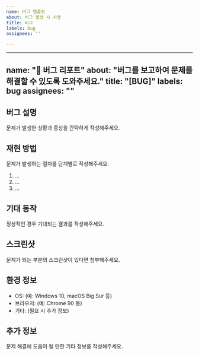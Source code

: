 ```yaml
---
name: 버그 템플릿
about: 버그 발생 시 사용
title: 버그
labels: bug
assignees: ''

---
```


---
name: "🐞 버그 리포트"
about: "버그를 보고하여 문제를 해결할 수 있도록 도와주세요."
title: "[BUG]"
labels: bug
assignees: ""
---

## 버그 설명
문제가 발생한 상황과 증상을 간략하게 작성해주세요.

## 재현 방법
문제가 발생하는 절차를 단계별로 작성해주세요.
1. ...
2. ...
3. ...

## 기대 동작
정상적인 경우 기대되는 결과를 작성해주세요.

## 스크린샷
문제가 되는 부분의 스크린샷이 있다면 첨부해주세요.

## 환경 정보
- OS: (예: Windows 10, macOS Big Sur 등)
- 브라우저: (예: Chrome 90 등)
- 기타: (필요 시 추가 정보)

## 추가 정보
문제 해결에 도움이 될 만한 기타 정보를 작성해주세요.
